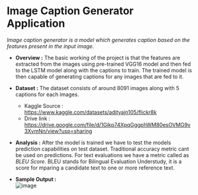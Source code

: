 # Image Caption Generator Application

*Image caption generator is a model which generates caption based on the features present in the input image.*

- **Overview :** The basic working of the project is that the features are extracted from the images using pre-trained VGG16 model and then fed to the LSTM
model along with the captions to train. The trained model is then capable of generating captions for any images that are fed to it.

- **Dataset :**  The dataset consists of around 8091 images along with 5 captions for each images.
  - Kaggle Source : https://www.kaggle.com/datasets/adityajn105/flickr8k
  - Drive link : https://drive.google.com/file/d/1Gikp74XpqGggphWM80esOVMG9v3XvmNn/view?usp=sharing

- **Analysis :** After the model is trained we have to test the models prediction capabilities on test dataset. Traditional accuracy metric cant be used on
predictions. For text evaluations we have a metric called as *BLEU Score*. BLEU stands for Bilingual Evaluation Understudy, it is a score for
mparing a candidate text to one or more reference text.

- **Sample Output :** <br>
 ![image](https://github.com/RuthvikaMuchala/Image-Caption-Generator-Application/assets/92968569/0a1f7776-51c7-4631-9ffd-060d7a47db76)


